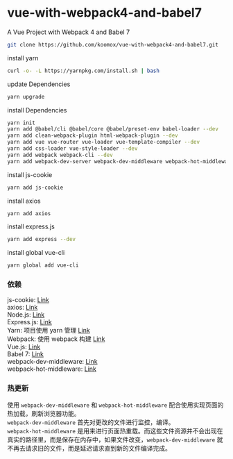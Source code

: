 # vue-with-webpack4-and-babel7

A Vue Project with Webpack 4 and Babel 7

```sh
git clone https://github.com/koomox/vue-with-webpack4-and-babel7.git
```

install yarn

```sh
curl -o- -L https://yarnpkg.com/install.sh | bash
```

update Dependencies

```sh
yarn upgrade
```

install Dependencies

```sh
yarn init
yarn add @babel/cli @babel/core @babel/preset-env babel-loader --dev
yarn add clean-webpack-plugin html-webpack-plugin --dev
yarn add vue vue-router vue-loader vue-template-compiler --dev
yarn add css-loader vue-style-loader --dev
yarn add webpack webpack-cli --dev
yarn add webpack-dev-server webpack-dev-middleware webpack-hot-middleware --dev
```

install js-cookie

```sh
yarn add js-cookie
```

install axios

```sh
yarn add axios
```

install express.js

```sh
yarn add express --dev
```

install global vue-cli

```sh
yarn global add vue-cli
```

### 依赖

js-cookie: [Link](https://github.com/js-cookie/js-cookie)  
axios: [Link](https://github.com/axios/axios)  
Node.js: [Link](https://nodejs.org/en/download/)  
Express.js: [Link](https://expressjs.com/en/starter/installing.html)  
Yarn: 项目使用 yarn 管理 [Link](https://github.com/yarnpkg/yarn/)  
Webpack: 使用 webpack 构建 [Link](https://webpack.js.org/)  
Vue.js: [Link](https://vuejs.org/v2/guide/installation.html#NPM)  
Babel 7: [Link](https://babeljs.io/docs/en/usage)  
webpack-dev-middleware: [Link](https://github.com/webpack/webpack-dev-middleware)  
webpack-hot-middleware: [Link](https://github.com/webpack-contrib/webpack-hot-middleware/)

### 热更新

使用 `webpack-dev-middleware` 和 `webpack-hot-middleware` 配合使用实现页面的热加载，刷新浏览器功能。  
`webpack-dev-middleware` 首先对更改的文件进行监控，编译。  
`webpack-hot-middleware` 是用来进行页面热重载。而这些文件资源并不会出现在真实的路径里，而是保存在内存中，如果文件改变，`webpack-dev-middleware` 就不再去请求旧的文件，而是延迟请求直到新的文件编译完成。
